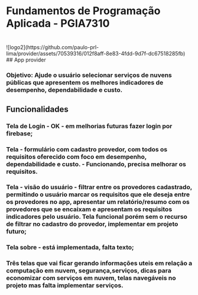 # Fundamentos de Programação Aplicada - PGIA7310

<h1 align="center"></h1>
![logo2](https://github.com/paulo-prl-lima/provider/assets/70539316/012f8aff-8e83-4fdd-9d7f-dc67518285fb)
## App provider

### Objetivo: Ajude o usuário selecionar serviços de nuvens públicas que apresentem os melhores indicadores de desempenho, dependabilidade e custo.

## Funcionalidades
### Tela de Login - OK - em melhorias futuras fazer login por firebase;
### Tela - formulário com cadastro provedor, com todos os requisitos oferecido com foco em  desempenho, dependabilidade e custo. - Funcionando, precisa melhorar os requisitos.
### Tela - visão do usuário - filtrar entre os provedores cadastrado, permitindo o usuário marcar os requisitos que ele deseja entre os provedores no app, apresentar um relatório/resumo com os provedores que se encaixam e apresentam os requisitos indicadores pelo usuário. Tela funcional porém sem o recurso de filtrar no cadastro do provedor, implementar em projeto futuro;
### Tela sobre - está implementada, falta texto;
### Três telas que vai ficar gerando informações uteis em relação a computação em nuvem, segurança,serviços, dicas para economizar com serviços em nuvem, telas navegáveis no projeto mas falta implementar serviços.



